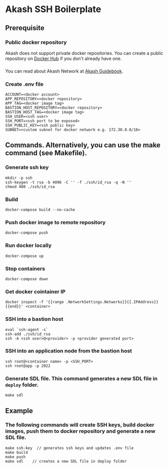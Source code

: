 # Akash SSH Boilerplate


## Prerequisite

### Public docker repository
Akash does not support private docker repositories. You can create a public repository on [Docker Hub](https://hub.docker.com) if you don't already have one.

### 
You can read about Akash Network at [Akash Guidebook](https://docs.akash.network).

### Create .env file
```
ACCOUNT=<docker account>
APP_REPOSITORY=<docker repository>
APP_TAG=<docker image tag>
BASTION_HOST_REPOSITORY=<docker repository>
BASTION_HOST_TAG=<docker image tag>
SSH_USER=<ssh user>
SSH_PORT=<ssh port to be exposed>
SSH_PUBLIC_KEY=<ssh public key>
SUBNET=<custom subnet for docker network e.g. 172.30.0.0/16>
```

## Commands. Alternatively, you can use the make command (see Makefile).

### Generate ssh key
    mkdir -p ssh
	ssh-keygen -t rsa -b 4096 -C '' -f ./ssh/id_rsa -q -N ''
	chmod 400 ./ssh/id_rsa
### Build
	docker-compose build --no-cache 

### Push docker image to remote repository
	docker-compose push

### Run docker locally
    docker-compose up

### Stop containers
    docker-compose down

### Get docker cointainer IP
    docker inspect -f '{{range .NetworkSettings.Networks}}{{.IPAddress}}{{end}}' <container>

### SSH into a bastion host
    eval `ssh-agent -s`
    ssh-add ./ssh/id_rsa
    ssh -A <ssh user>@<provider> -p <provider generated port>

### SSH into an application node from the bastion host
    ssh root@<container name> -p <SSH_PORT>
    ssh root@app -p 2022

### Generate SDL file. This command generates a new SDL file in `deploy` folder.
    make sdl
    
## Example

### The following commands will create SSH keys, build docker images, push them to docker repository and generate a new SDL file.
    make ssh-key  // generates ssh keys and updates .env file 
    make build
    make push
    make sdl	// creates a new SDL file in deploy folder

